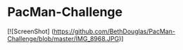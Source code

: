 # PacMan-Challenge
[![ScreenShot] (https://github.com/BethDouglas/PacMan-Challenge/blob/master/IMG_8968.JPG)]
